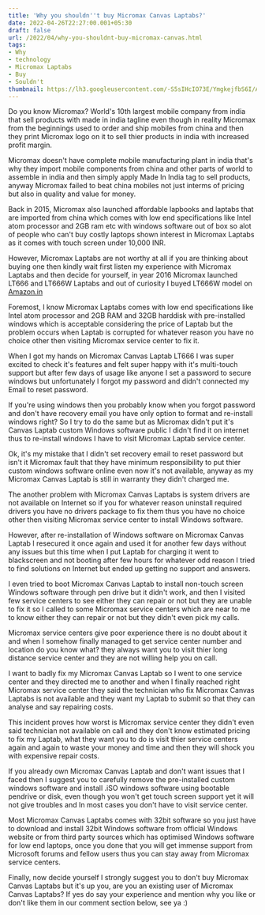 ```yaml
---
title: 'Why you shouldn''t buy Micromax Canvas Laptabs?'
date: 2022-04-26T22:27:00.001+05:30
draft: false
url: /2022/04/why-you-shouldnt-buy-micromax-canvas.html
tags: 
- Why
- technology
- Micromax Laptabs
- Buy
- Souldn't
thumbnail: https://lh3.googleusercontent.com/-S5sIHcIO73E/YmgkejfbS6I/AAAAAAAAKaQ/Y3g1qT8RtzAtxHrQmDrwIDYTLV-upplEgCNcBGAsYHQ/s1600/1650992246780894-0.png
---
```


  

  

  

Do you know Micromax? World's 10th largest mobile company from india that sell products with made in india tagline even though in reality Micromax from the beginnings used to order and ship mobiles from china and then they print Micromax logo on it to sell thier products in india with increased profit margin.

  

Micromax doesn't have complete mobile manufacturing plant in india that's why they import mobile components from china and other parts of world to  assemble in india and then simply apply Made In India tag to sell products, anyway Micromax failed to beat china mobiles not just interms of pricing but also in quality and value for money.

  

Back in 2015, Micromax also launched affordable lapbooks and laptabs that are imported from china which comes with low end specifications like Intel atom processor and 2GB ram etc with windows software out of box so alot of people who can't buy costly laptops shown interest in Micromax Laptabs as it comes with touch screen under 10,000 INR.

  

However, Micromax Laptabs are not worthy at all if you are thinking about buying one then kindly wait first listen my experience with Micromax Laptabs and then decide for yourself, in year 2016 Micromax launched LT666 and LT666W Laptabs and out of curiosity I buyed LT666W model on [Amazon.in](http://Amazon.in)

  

Foremost, I know Micromax Laptabs comes with low end specifications like Intel atom processor and 2GB RAM and 32GB harddisk with pre-installed windows which is acceptable considering the price of Laptab but the problem occurs when Laptab is corrupted for whatever reason you have no choice other then visiting Micromax service center to fix it.

  

When I got my hands on Micromax Canvas Laptab LT666 I was super excited to check it's features and felt super happy with it's multi-touch support but after few days of usage like anyone I set a password to secure windows but unfortunately I forgot my password and didn't connected my Email to reset password.

  

If you're using windows then you probably know when you forgot password and don't have recovery email you have only option to format and re-install windows right? So I try to do the same but as Micromax didn't put it's Canvas Laptab custom Windows software public I didn't find it on internet thus to re-install windows I have to visit Micromax Laptab service center.

  

Ok, it's my mistake that I didn't set recovery email to reset password but isn't it Micromax fault that they have minimum responsibility to put thier custom windows software online even now it's not available, anyway as my Micromax Canvas Laptab is still in warranty they didn't charged me.

  

The another problem with Micromax Canvas Laptabs is system drivers are not available on Internet so if you for whatever reason uninstall required drivers you have no drivers package to fix them thus you have no choice other then visiting Micromax service center to install Windows software.

  

However, after re-installation of Windows software on Micromax Canvas Laptab I resecured it once again and used it for another few days without any issues but this time when I put Laptab for charging it went to blackscreen and not booting after few hours for whatever odd reason I tried to find solutions on Internet but ended up getting no support and answers.

  

I even tried to boot Micromax Canvas Laptab to install non-touch screen Windows software through pen drive but it didn't work, and then I visited few service centers to see either they can repair or not but they are unable to fix it so I called to some Micromax service centers which are near to me to know either they can repair or not but they didn't even pick my calls.

  

Micromax service centers give poor experience there is no doubt about it and when I somehow finally managed to get service center number and location do you know what? they always want you to visit thier long distance service center and they are not willing help you on call.

  

I want to badly fix my Micromax Canvas Laptab so I went to one service center and they directed me to another and when I finally reached right Micromax service center they said the technician who fix Micromax Canvas Laptabs is not available and they want my Laptab to submit so that they can analyse and say repairing costs.

  

This incident proves how worst is Micromax service center they didn't even said technician not available on call and they don't know estimated pricing to fix my Laptab, what they want you to do is visit thier service centers again and again to waste your money and time and then they will shock you with expensive repair costs.

  

If you already own Micromax Canvas Laptab and don't want issues that I faced then I suggest you to carefully remove the pre-installed custom windows software and install .iSO windows software using bootable pendrive or disk, even though you won't get touch screen support yet it will not give troubles and In most cases you don't have to visit service center.

  

Most Micromax Canvas Laptabs comes with 32bit software so you just have to download and install 32bit Windows software from official Windows website or from third party sources which has optimised Windows software for low end laptops, once you done that you will get immense support from Microsoft forums and fellow users thus you can stay away from Micromax service centers.

  

Finally, now decide yourself I strongly suggest you to don't buy Micromax Canvas Laptabs but it's up you, are you an existing user of Micromax Canvas Laptabs? If yes do say your experience and mention why you like or don't like them in our comment section below, see ya :)